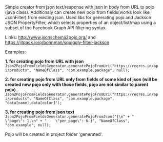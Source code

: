 Simple creator from json text/response with json in body from URL to pojo (java class). Additionaly can create new pojo
from fields(works look like JsonFilter) from existing json. Used libs for generating pojo and Jackson JSON
PropertyFilter, which selects properties of an object/list/map using a subset of the Facebook Graph API filtering
syntax.

Links: http://www.jsonschema2pojo.org/ and https://jitpack.io/p/bohnman/squiggly-filter-jackson

Examples:

**1. for creating pojo from URL with json**
`Json2PojoFromFieldsGenerator.generatePojoFromUri("https://reqres.in/api/products", "NameOfClass", "com.example.package", null);`

**2. for creating pojo from URL only from fields of some kind of json (will be created new pojo only with those fields,
pojo are not similar to parent pojo)**
`Json2PojoFromFieldsGenerator.generatePojoFromUri("https://reqres.in/api/products", "NameOfClass", "com.example.package", "data[name],data[color]");`

**3. for creating pojo from json text**
`Json2PojoFromFieldsGenerator.generatePojoFromJson("{\n" +
"    \"page\": 1,\n" +
"    \"per_page\": 6 }", "NameOfClass", "com.example", null);`

Pojo will be created in project folder 'generated'. 